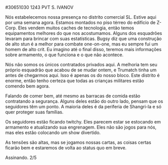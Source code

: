 #30651030 1243 PVT S. IVANOV  

Nós estabelecemos nossa presença no distrito comercial SL. Estive aqui por uma semana agora. Estamos montados no piso térreo do edifício de Z-Corp. Eles vendem muitos caches de tecnologia, então temos equipamentos melhores do que nos acostumamos. Alguns dos esquadrões levaram para brincar com suas estatísticas. Bugsy diz que uma construção de alto stun é a melhor para combate one-on-one, mas eu sempre fui um homem de alto crit. Eu imagino até o final disso, teremos mais informações sobre armamento, o que funciona e o que não acontece.
  
Nós não somos os únicos contratados privados aqui. A melhoria tem seu próprio esquadrão que acabou de se mudar ontem, e Trumatch tinha um antes de chegarmos aqui. Isso é apenas os do nosso bloco. Este distrito é enorme, então tenho certeza que todas as crianças militares estão comendo bem agora.
  
Falando de comer bem, até mesmo as barracas de comida estão contratando a segurança. Alguns deles estão do outro lado, pensam que os seguidores têm um ponto. A maioria deles é da periferia de Shangri-la e só quer proteger suas famílias.
  
Os seguidores estão ficando twitchy. Eles parecem estar se estocando em armamento e atualizando sua engrenagem. Eles não são jogos para nós, mas eles estão colocando um show divertido.
  
As tensões são altas, mas se jogamos nossas cartas, as coisas certas ficarão bem e estaremos de volta ao status quo em breve.
  
Assinando.
2/5
